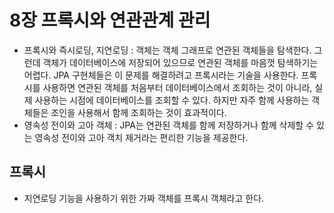 8장 프록시와 연관관계 관리
========================
- 프록시와 즉시로딩, 지연로딩 : 객체는 객체 그래프로 연관된 객체들을 탐색한다. 그런데 객체가 데이터베이스에 저장되어 있으므로 연관된 객체를 마음껏 탐색하기는 어렵다. JPA 구현체들은 이 문제를 해결하려고 프록시라는 기술을 사용한다. 프록시를 사용하면 연관된 객체를 처음부터 데이터베이스에서 조회하는 것이 아니라, 실제 사용하는 시점에 데이터베이스를 조회할 수 있다. 하지만 자주 함께 사용하는 객체들은 조인을 사용해서 함께 조회하는 것이 효과적이다.
- 영속성 전이와 고아 객체 : JPA는 연관된 객체를 함께 저장하거나 함께 삭제할 수 있는 영속성 전이와 고아 객치 제거라는 편리한 기능을 제공한다.

## 프록시
- 지연로딩 기능을 사용하기 위한 가짜 객체를 프록시 객체라고 한다.
